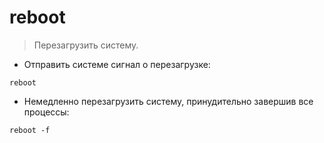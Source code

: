 # reboot

> Перезагрузить систему.

- Отправить системе сигнал о перезагрузке:

`reboot`

- Немедленно перезагрузить систему, принудительно завершив все процессы:

`reboot -f`
